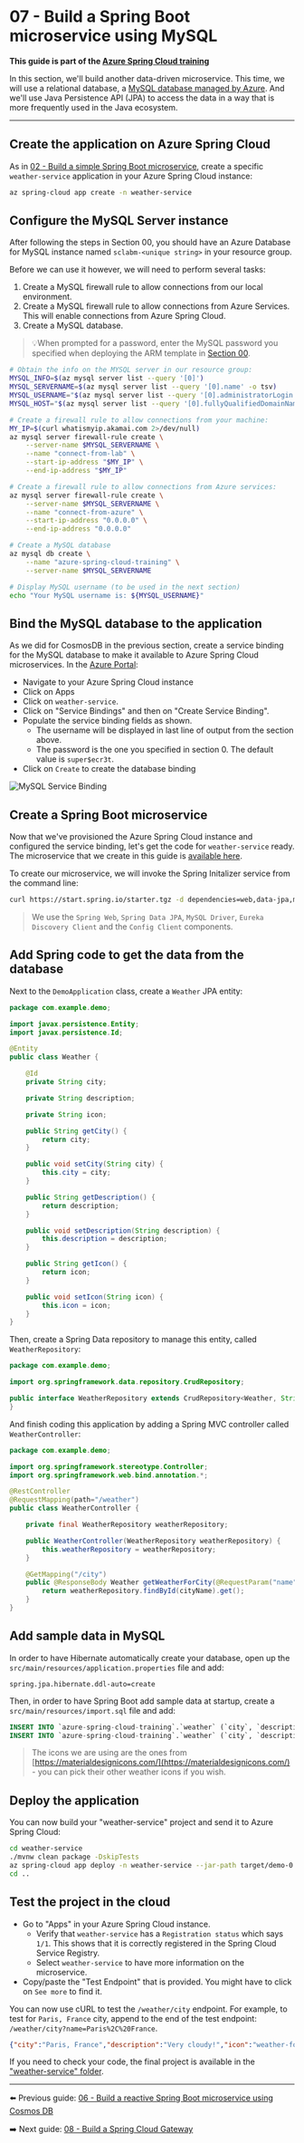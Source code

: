 # 07 - Build a Spring Boot microservice using MySQL

__This guide is part of the [Azure Spring Cloud training](../README.md)__

In this section, we'll build another data-driven microservice. This time, we will use a relational database, a [MySQL database managed by Azure](https://docs.microsoft.com/en-us/azure/mysql/?WT.mc_id=azurespringcloud-github-judubois). And we'll use Java Persistence API (JPA) to access the data in a way that is more frequently used in the Java ecosystem.

---

## Create the application on Azure Spring Cloud

As in [02 - Build a simple Spring Boot microservice](../02-build-a-simple-spring-boot-microservice/README.md), create a specific `weather-service` application in your Azure Spring Cloud instance:

```bash
az spring-cloud app create -n weather-service
```


## Configure the MySQL Server instance

After following the steps in Section 00, you should have an Azure Database for MySQL instance named `sclabm-<unique string>` in your resource group.

Before we can use it however, we will need to perform several tasks:

1. Create a MySQL firewall rule to allow connections from our local environment.
1. Create a MySQL firewall rule to allow connections from Azure Services. This will enable connections from Azure Spring Cloud.
1. Create a MySQL database.

> 💡When prompted for a password, enter the MySQL password you specified when deploying the ARM template in [Section 00](../00-setup-your-environment/README.md).

```bash
# Obtain the info on the MYSQL server in our resource group:
MYSQL_INFO=$(az mysql server list --query '[0]')
MYSQL_SERVERNAME=$(az mysql server list --query '[0].name' -o tsv)
MYSQL_USERNAME="$(az mysql server list --query '[0].administratorLogin' -o tsv)@${MYSQL_SERVERNAME}"
MYSQL_HOST="$(az mysql server list --query '[0].fullyQualifiedDomainName' -o tsv)"

# Create a firewall rule to allow connections from your machine:
MY_IP=$(curl whatismyip.akamai.com 2>/dev/null)
az mysql server firewall-rule create \
    --server-name $MYSQL_SERVERNAME \
    --name "connect-from-lab" \
    --start-ip-address "$MY_IP" \
    --end-ip-address "$MY_IP"

# Create a firewall rule to allow connections from Azure services:
az mysql server firewall-rule create \
    --server-name $MYSQL_SERVERNAME \
    --name "connect-from-azure" \
    --start-ip-address "0.0.0.0" \
    --end-ip-address "0.0.0.0"

# Create a MySQL database
az mysql db create \
    --name "azure-spring-cloud-training" \
    --server-name $MYSQL_SERVERNAME

# Display MySQL username (to be used in the next section)
echo "Your MySQL username is: ${MYSQL_USERNAME}"

```

## Bind the MySQL database to the application

As we did for CosmosDB in the previous section, create a service binding for the MySQL database to make it available to Azure Spring Cloud microservices.
In the [Azure Portal](https://portal.azure.com/?WT.mc_id=azurespringcloud-github-judubois):

- Navigate to your Azure Spring Cloud instance
- Click on Apps
- Click on `weather-service`.
- Click on "Service Bindings" and then on "Create Service Binding".
- Populate the service binding fields as shown.
  - The username will be displayed in last line of output from the section above.
  - The password is the one you specified in section 0. The default value is `super$ecr3t`.
- Click on `Create` to create the database binding

![MySQL Service Binding](media/01-create-service-binding-mysql.png)

## Create a Spring Boot microservice

Now that we've provisioned the Azure Spring Cloud instance and configured the service binding, let's get the code for `weather-service` ready. The microservice that we create in this guide is [available here](weather-service/).

To create our microservice, we will invoke the Spring Initalizer service from the command line:

```bash
curl https://start.spring.io/starter.tgz -d dependencies=web,data-jpa,mysql,cloud-eureka,cloud-config-client -d baseDir=weather-service -d bootVersion=2.3.8 -d javaVersion=1.8 | tar -xzvf -
```

> We use the `Spring Web`, `Spring Data JPA`, `MySQL Driver`, `Eureka Discovery Client` and the `Config Client` components.

## Add Spring code to get the data from the database

Next to the `DemoApplication` class, create a `Weather` JPA entity:

```java
package com.example.demo;

import javax.persistence.Entity;
import javax.persistence.Id;

@Entity
public class Weather {

    @Id
    private String city;

    private String description;

    private String icon;

    public String getCity() {
        return city;
    }

    public void setCity(String city) {
        this.city = city;
    }

    public String getDescription() {
        return description;
    }

    public void setDescription(String description) {
        this.description = description;
    }

    public String getIcon() {
        return icon;
    }

    public void setIcon(String icon) {
        this.icon = icon;
    }
}
```

Then, create a Spring Data repository to manage this entity, called `WeatherRepository`:

```java
package com.example.demo;

import org.springframework.data.repository.CrudRepository;

public interface WeatherRepository extends CrudRepository<Weather, String> {
}
```

And finish coding this application by adding a Spring MVC controller called `WeatherController`:

```java
package com.example.demo;

import org.springframework.stereotype.Controller;
import org.springframework.web.bind.annotation.*;

@RestController
@RequestMapping(path="/weather")
public class WeatherController {

    private final WeatherRepository weatherRepository;

    public WeatherController(WeatherRepository weatherRepository) {
        this.weatherRepository = weatherRepository;
    }

    @GetMapping("/city")
    public @ResponseBody Weather getWeatherForCity(@RequestParam("name") String cityName) {
        return weatherRepository.findById(cityName).get();
    }
}
```

## Add sample data in MySQL

In order to have Hibernate automatically create your database, open up the `src/main/resources/application.properties` file and add:

```properties
spring.jpa.hibernate.ddl-auto=create
```

Then, in order to have Spring Boot add sample data at startup, create a `src/main/resources/import.sql` file and add:

```sql
INSERT INTO `azure-spring-cloud-training`.`weather` (`city`, `description`, `icon`) VALUES ('Paris, France', 'Very cloudy!', 'weather-fog');
INSERT INTO `azure-spring-cloud-training`.`weather` (`city`, `description`, `icon`) VALUES ('London, UK', 'Quite cloudy', 'weather-pouring');
```

> The icons we are using are the ones from [https://materialdesignicons.com/](https://materialdesignicons.com/) - you can pick their other weather icons if you wish.

## Deploy the application

You can now build your "weather-service" project and send it to Azure Spring Cloud:

```bash
cd weather-service
./mvnw clean package -DskipTests
az spring-cloud app deploy -n weather-service --jar-path target/demo-0.0.1-SNAPSHOT.jar
cd ..
```

## Test the project in the cloud

- Go to "Apps" in your Azure Spring Cloud instance.
  - Verify that `weather-service` has a `Registration status` which says `1/1`. This shows that it is correctly registered in the Spring Cloud Service Registry.
  - Select `weather-service` to have more information on the microservice.
- Copy/paste the "Test Endpoint" that is provided. You might have to click on `See more` to find it.

You can now use cURL to test the `/weather/city` endpoint. For example, to test for `Paris, France` city, append to the end of the test endpoint: `/weather/city?name=Paris%2C%20France`.

```json
{"city":"Paris, France","description":"Very cloudy!","icon":"weather-fog"}
```

If you need to check your code, the final project is available in the ["weather-service" folder](weather-service/).

---

⬅️ Previous guide: [06 - Build a reactive Spring Boot microservice using Cosmos DB](../06-build-a-reactive-spring-boot-microservice-using-cosmosdb/README.md)

➡️ Next guide: [08 - Build a Spring Cloud Gateway](../08-build-a-spring-cloud-gateway/README.md)
